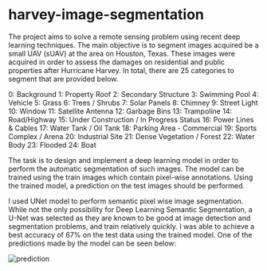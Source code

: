 # harvey-image-segmentation

The project aims to solve a remote sensing problem using recent deep learning techniques. The main objective is to segment images acquired be a small UAV (sUAV) at the area on Houston, Texas. These images were acquired in order to assess the damages on residential and public properties after Hurricane Harvey. In total, there are 25 categories to segment that are provided below.

0: Background
1: Property Roof
2: Secondary Structure
3: Swimming Pool
4: Vehicle
5: Grass
6: Trees / Shrubs
7: Solar Panels
8: Chimney
9: Street Light
10: Window
11: Satellite Antenna
12: Garbage Bins
13: Trampoline
14: Road/Highway
15: Under Construction / In Progress Status
16: Power Lines & Cables
17: Water Tank / Oil Tank
18: Parking Area - Commercial
19: Sports Complex / Arena
20: Industrial Site
21: Dense Vegetation / Forest
22: Water Body
23: Flooded
24: Boat


The task is to design and implement a deep learning model in order to perform the automatic segmentation of such images. The model can be trained using the train images which contain pixel-wise annotations. Using the trained model, a prediction on the test images should be performed.

I used UNet model to perform semantic pixel wise image segmentation. While not the only possibility for Deep Learning Semantic Segmentation, a U-Net was selected as they are known to be good at image detection and segmentation problems, and train relatively quickly. I was able to achieve a best accuracy of 67\% on the test data using the trained model. One of the predictions made by the model can be seen below:

![prediction](code/6456_prediction)